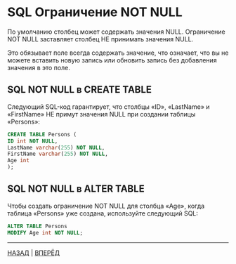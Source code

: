 # SQL Ограничение NOT NULL

По умолчанию столбец может содержать значения NULL. Ограничение NOT NULL заставляет столбец НЕ принимать значения NULL.

Это обязывает поле всегда содержать значение, что означает, что вы не можете вставить новую запись или обновить запись без добавления значения в это поле.

## SQL NOT NULL в CREATE TABLE

Следующий SQL-код гарантирует, что столбцы «ID», «LastName» и «FirstName» НЕ примут значения NULL при создании таблицы «Persons»:

``` SQL
CREATE TABLE Persons (
ID int NOT NULL,
LastName varchar(255) NOT NULL,
FirstName varchar(255) NOT NULL,
Age int
);
```

## SQL NOT NULL в ALTER TABLE

Чтобы создать ограничение NOT NULL для столбца «Age», когда таблица «Persons» уже создана, используйте следующий SQL:

``` SQL
ALTER TABLE Persons
MODIFY Age int NOT NULL;
```

---

[НАЗАД](/SQL_DATABASE/SQL_Constraints.md)  | [ВПЕРЁД](#)

